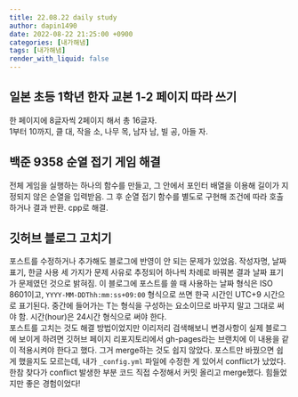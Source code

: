 ```yaml
---
title: 22.08.22 daily study
author: dapin1490
date: 2022-08-22 21:25:00 +0900
categories: [내가해냄]
tags: [내가해냄]
render_with_liquid: false
---
```


## 일본 초등 1학년 한자 교본 1-2 페이지 따라 쓰기
한 페이지에 8글자씩 2페이지 해서 총 16글자.   
1부터 10까지, 클 대, 작을 소, 나무 목, 남자 남, 빌 공, 아들 자.   

## 백준 9358 순열 접기 게임 해결
전체 게임을 실행하는 하나의 함수를 만들고, 그 안에서 포인터 배열을 이용해 길이가 지정되지 않은 순열을 입력받음. 그 후 순열 접기 함수를 별도로 구현해 조건에 따라 호출하거나 결과 반환. cpp로 해결.   

## 깃허브 블로그 고치기
포스트를 수정하거나 추가해도 블로그에 반영이 안 되는 문제가 있었음. 작성자명, 날짜 표기, 한글 사용 세 가지가 문제 사유로 추정되어 하나씩 차례로 바꿔본 결과 날짜 표기가 문제였던 것으로 밝혀짐. 이 블로그에 포스트를 쓸 때 사용하는 날짜 형식은 ISO 8601이고, `YYYY-MM-DDThh:mm:ss+09:00` 형식으로 쓰면 한국 시간인 UTC+9 시간으로 표기된다. 중간에 들어가는 T는 형식을 구성하는 요소이므로 바꾸지 말고 그대로 써야 함. 시간(hour)은 24시간 형식으로 써야 한다.   
포스트를 고치는 것도 해결 방법이었지만 이리저리 검색해보니 변경사항이 실제 블로그에 보이게 하려면 깃허브 페이지 리포지토리에서 gh-pages라는 브랜치에 이 내용을 같이 적용시켜야 한다고 했다. 그거 merge하는 것도 쉽지 않았다. 포스트만 바꿨으면 쉽게 했을지도 모르는데, 내가 `_config.yml` 파일에 수정한 게 있어서 conflict가 났었다. 한참 찾다가 conflict 발생한 부분 코드 직접 수정해서 커밋 올리고 merge했다. 힘들었지만 좋은 경험이었다!
